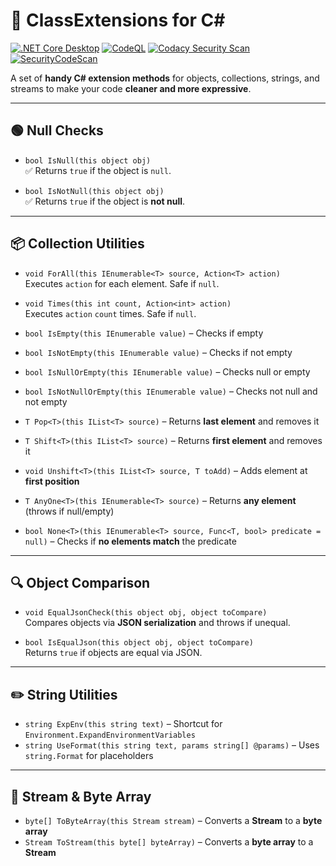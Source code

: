# 🚀 ClassExtensions for C#

[![.NET Core Desktop](https://github.com/deBabbbe/ClassExtensions/actions/workflows/dotnet-desktop.yml/badge.svg)](https://github.com/deBabbbe/ClassExtensions/actions/workflows/dotnet-desktop.yml)
[![CodeQL](https://github.com/deBabbbe/ClassExtensions/actions/workflows/codeql.yml/badge.svg)](https://github.com/deBabbbe/ClassExtensions/actions/workflows/codeql.yml)
[![Codacy Security Scan](https://github.com/deBabbbe/ClassExtensions/actions/workflows/codacy.yml/badge.svg)](https://github.com/deBabbbe/ClassExtensions/actions/workflows/codacy.yml)
[![SecurityCodeScan](https://github.com/deBabbbe/ClassExtensions/actions/workflows/securitycodescan.yml/badge.svg)](https://github.com/deBabbbe/ClassExtensions/actions/workflows/securitycodescan.yml)

A set of **handy C# extension methods** for objects, collections, strings, and streams to make your code **cleaner and more expressive**.

---

## 🟢 Null Checks

- `bool IsNull(this object obj)`  
  ✅ Returns `true` if the object is `null`.

- `bool IsNotNull(this object obj)`  
  ✅ Returns `true` if the object is **not null**.

---

## 📦 Collection Utilities

- `void ForAll(this IEnumerable<T> source, Action<T> action)`  
  Executes `action` for each element. Safe if `null`.

- `void Times(this int count, Action<int> action)`  
  Executes `action` `count` times. Safe if `null`.

- `bool IsEmpty(this IEnumerable value)` – Checks if empty  
- `bool IsNotEmpty(this IEnumerable value)` – Checks if not empty  
- `bool IsNullOrEmpty(this IEnumerable value)` – Checks null or empty  
- `bool IsNotNullOrEmpty(this IEnumerable value)` – Checks not null and not empty

- `T Pop<T>(this IList<T> source)` – Returns **last element** and removes it  
- `T Shift<T>(this IList<T> source)` – Returns **first element** and removes it  
- `void Unshift<T>(this IList<T> source, T toAdd)` – Adds element at **first position**  

- `T AnyOne<T>(this IEnumerable<T> source)` – Returns **any element** (throws if null/empty)  
- `bool None<T>(this IEnumerable<T> source, Func<T, bool> predicate = null)` – Checks if **no elements match** the predicate  

---

## 🔍 Object Comparison

- `void EqualJsonCheck(this object obj, object toCompare)`  
  Compares objects via **JSON serialization** and throws if unequal.

- `bool IsEqualJson(this object obj, object toCompare)`  
  Returns `true` if objects are equal via JSON.

---

## ✏️ String Utilities

- `string ExpEnv(this string text)` – Shortcut for `Environment.ExpandEnvironmentVariables`  
- `string UseFormat(this string text, params string[] @params)` – Uses `string.Format` for placeholders

---

## 📄 Stream & Byte Array

- `byte[] ToByteArray(this Stream stream)` – Converts a **Stream** to a **byte array**  
- `Stream ToStream(this byte[] byteArray)` – Converts a **byte array** to a **Stream**